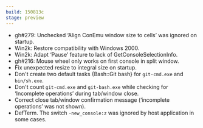 ```yaml
---
build: 150813c
stage: preview
---
```


* gh#279: Unchecked ‘Align ConEmu window size to cells’ was ignored on startup.
* Win2k: Restore compatibility with Windows 2000.
* Win2k: Adapt ‘Pause’ feature to lack of GetConsoleSelectionInfo.
* gh#216: Mouse wheel only works on first console in split window.
* Fix unexpected resize to integral size on startup.
* Don't create two default tasks {Bash::Git bash} for `git-cmd.exe` and `bin/sh.exe`.
* Don't count `git-cmd.exe` and `git-bash.exe` while checking for ‘Incomplete operations’ during tab/window close.
* Correct close tab/window confirmation message (‘incomplete operations’ was not shown).
* DefTerm. The switch `-new_console:z` was ignored by host application in some cases.

